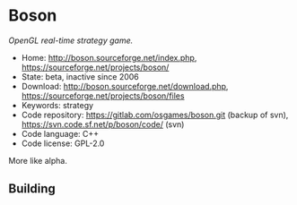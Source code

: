 # Boson

_OpenGL real-time strategy game._

- Home: http://boson.sourceforge.net/index.php, https://sourceforge.net/projects/boson/
- State: beta, inactive since 2006
- Download: http://boson.sourceforge.net/download.php, https://sourceforge.net/projects/boson/files
- Keywords: strategy
- Code repository: https://gitlab.com/osgames/boson.git (backup of svn), https://svn.code.sf.net/p/boson/code/ (svn)
- Code language: C++
- Code license: GPL-2.0

More like alpha.

## Building

